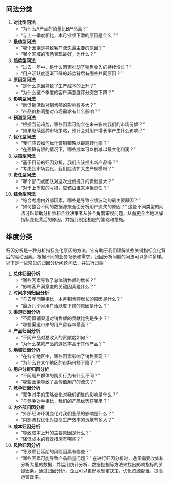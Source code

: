 ## 问法分类
1. **对比型问法**
   - “为什么A产品的销量比B产品高？”
   - “与上一季度相比，本月业绩下滑的原因是什么？”
2. **最值型问法**
   - “哪个因素是导致客户流失最主要的原因？”
   - “哪个区域的市场表现最好，为什么？”
3. **趋势型问法**
   - “过去一年中，是什么因素推动了销售收入的持续增长？”
   - “用户活跃度逐渐下降的趋势背后有哪些共同原因？”
4. **原因型问法**
   - “是什么原因导致了生产成本的上升？”
   - “为什么这个季度的客户满意度评分突然下降？”
5. **影响型问法**
   - “新促销活动对销售额的影响有多大？”
   - “产品价格调整对市场需求有什么影响？”
6. **预测型问法**
   - “根据当前趋势，哪些因素可能会在未来影响我们的市场份额？”
   - “如果继续这种市场策略，预计会对用户增长率产生什么影响？”
7. **优化型问法**
   - “我们应该如何优化营销策略以提高转化率？”
   - “在预算有限的情况下，哪些成本可以削减以最大化利润？”
8. **决策型问法**
   - “基于目前的归因分析，我们应该推出新产品吗？”
   - “考虑到市场变化，我们应该扩大生产规模吗？”
9. **责任型问法**
   - “哪个部门或团队对这次业绩提升的贡献最大？”
   - “对于上季度的亏损，应该由谁来承担责任？”
10. **综合型问法**
    - “综合考虑内外部因素，哪些是导致业绩波动的最主要原因？”
    - “如何整合不同的数据源来全面分析用户流失的原因？”
这些不同类型的问法可以帮助分析师和企业决策者从多个角度审视问题，从而更全面地理解指标变化背后的原因，并据此制定相应的策略和措施。


## 维度分类
归因分析是一种分析指标变化原因的方法，它有助于我们理解某些关键指标变化背后的驱动因素。根据不同的业务场景和需求，归因分析问题的问法可以多种多样。以下是一些常见的归因分析问题问法，并进行归类：
1. **总体归因分析**
   - “哪些因素导致了总体销售额的增长？”
   - “影响客户满意度的关键因素是什么？”
2. **时间序列归因分析**
   - “与去年同期相比，本月销售额增长的原因是什么？”
   - “最近几个月用户活跃度下降的原因是什么？”
3. **渠道归因分析**
   - “不同营销渠道对销售额的贡献比例是多少？”
   - “哪些渠道带来的用户留存率最高？”
4. **产品归因分析**
   - “不同产品对总收入的贡献度如何？”
   - “为什么某款产品的退货率高于其他产品？”
5. **地域归因分析**
   - “在各个地区中，哪些因素影响了销售表现？”
   - “为什么在某个地区的市场份额下降了？”
6. **用户分群归因分析**
   - “不同用户群体的购买行为有什么不同？”
   - “哪些因素导致了高价值用户的流失？”
7. **竞争归因分析**
   - “竞争对手的策略变化对我们销售的影响是什么？”
   - “与竞争对手相比，我们的产品优势在哪里？”
8. **内外部归因分析**
   - “外部经济环境变化对我们业绩的影响是什么？”
   - “内部流程优化对提高生产效率的贡献有多大？”
9. **成本归因分析**
   - “导致成本上升的主要原因是什么？”
   - “降低成本的有效措施有哪些？”
10. **风险归因分析**
    - “导致项目延期的风险因素有哪些？”
    - “哪些因素可能导致产品质量问题？”
在进行归因分析时，通常需要收集和分析大量的数据，并运用统计分析、数据挖掘等方法来找出影响指标的关键因素。通过归因分析，企业可以更好地制定决策，优化资源配置，提高运营效率。

